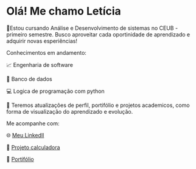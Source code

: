 # Olá! Me chamo Letícia
🔅Estou cursando Análise e Desenvolvimento de sistemas no CEUB - primeiro semestre. Busco aproveitar cada oportinidade de aprendizado e adquirir novas esperiências!

Conhecimentos em andamento:

📈 Engenharia de software 

💾 Banco de dados

💻 Logica de programação com python

💬 Teremos atualizações de perfil, portifólio e projetos academicos, como forma de visualização do aprendizado e evolução.

Me acompanhe com:

🌐 [Meu LinkedIl](www.linkedin.com/in/leticia-araujo-da-silva-amparo-992a15364)

🔢 [Projeto calculadora](https://leticia8154.github.io/Projeto/)

📁 [Portifólio](https://leticia8154.github.io/Portifolio/)
  


